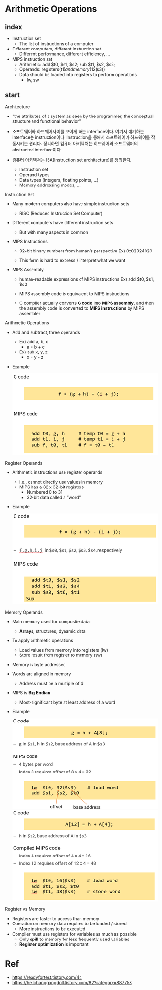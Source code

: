 # Arithmetic Operations

## index

- Instruction set
    - The list of instructions of a computer
- Different computers, different instruction set
    - Different performance, different efficiency, …
- MIPS instruction set
    - Arithmetic: add $t0, $s1, $s2; sub $t1, $s2, $s3;
    - Operands: registers($t1) and memory (12($s3))
    - Data should be loaded into registers to perform operations
        - lw, sw

## start

Architecture
- “the attributes of a system as seen by the programmer, the conceptual structure and functional behavior”
- 소프트웨어와 하드웨어사이를 보이게 하는 interface이다. 여기서 얘기하는 interface는 instruction이다. Instruction을 통해서 소프트웨어가 하드웨어를 작동시키는 원리다. 정리하면 컴퓨터 아키텍쳐는 하드웨어와 소프트웨어의 abstracted interface이다

- 컴퓨터 아키텍쳐는 ISA(Instruction set architecture)를 정의한다.
    - Instruction set
    - Operand types
    - Data types (integers, floating points, …)
    - Memory addressing modes, …

Instruction Set
- Many modern computers also have simple instruction sets
    - RISC (Reduced Instruction Set Computer)

- Different computers have different instruction sets
    - But with many aspects in common

- MIPS Instructions
    - 32-bit binary numbers from human’s perspective Ex) 0x02324020

    - This form is hard to express / interpret what we want

- MIPS Assembly
    - human-readable expressions of MIPS instructions Ex) add $t0, $s1, $s2

    - MIPS assembly code is equivalent to MIPS instructions

    - C compiler actually converts **C code** into **MIPS assembly**, and then the assembly code is converted to **MIPS instructions** by MIPS assembler


Arithmetic Operations
- Add and subtract, three operands
    - Ex) add a, b, c
        - a = b + c
    - Ex) sub x, y, z
        - x = y - z

- Example
    
    <img src="../img/AOoperation.png" alt="relativePerformance" width="500" height="270">

Register Operands
- Arithmetic instructions use register operands
    - i.e., cannot directly use values in memory
    - MIPS has a 32 x 32-bit registers
        - Numbered 0 to 31
        - 32-bit data called a ”word”

- Example

    <img src="../img/registerOperands.png" alt="relativePerformance" width="500" height="300">

Memory Operands
- Main memory used for composite data
    - **Arrays**, structures, dynamic data
- To apply arithmetic operations
    - Load values from memory into registers (lw)
    - Store result from register to memory (sw)

- Memory is byte addressed
- Words are aligned in memory
    - Address must be a multiple of 4
- MIPS is **Big Endian**
    - Most-significant byte at least address of a word
- Example

    <img src="../img/MOexample.png" alt="relativePerformance" width="500" height="300">

    <img src="../img/MOexample2.png" alt="relativePerformance" width="500" height="300">

Register vs Memory

- Registers are faster to access than memory
- Operation on memory data requires to be loaded / stored
    - More instructions to be executed
- Compiler must use registers for variables as much as possible
    - Only **spill** to memory for less frequently used variables
    - **Register optimization** is important


# Ref
- https://readyfortest.tistory.com/44
- https://hellchanggongdoll.tistory.com/82?category=887753